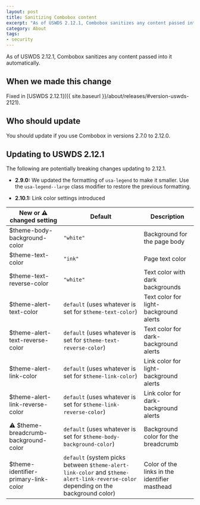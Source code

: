 ```yaml
---
layout: post
title: Sanitizing Combobox content
excerpt: "As of USWDS 2.12.1, Combobox sanitizes any content passed into it automatically."
category: About
tags:
- security
---
```


As of USWDS 2.12.1, Combobox sanitizes any content passed into it automatically.

## When we made this change
Fixed in [USWDS 2.12.1]({{ site.baseurl }}/about/releases/#version-uswds-2121).

## Who should update
You should update if you use Combobox in versions 2.7.0 to 2.12.0.

## Updating to USWDS 2.12.1

The following are potentially breaking changes updating to 2.12.1.

- **2.9.0:** We updated the formatting of `usa-legend` to make it smaller. Use the `usa-legend--large` class modifier to restore the previous formatting.

- **2.10.1:** Link color settings introduced

New or ⚠️ changed setting             | Default                                                                                                                           | Description
--------------------------------------|------------------------------------------------------------------------------------------------------------------------------------|----------------------------------------------
$theme-body-background-color          | `"white"`                                                                                                                          | Background for the page body
$theme-text-color                     | `"ink"`                                                                                                                            | Page text color
$theme-text-reverse-color             | `"white"`                                                                                                                          | Text color with dark backgrounds
$theme-alert-text-color               | `default` (uses whatever is set for `$theme-text-color`)                                                                           | Text color for light-background alerts
$theme-alert-text-reverse-color       | `default` (uses whatever is set for `$theme-text-reverse-color`)                                                                   | Text color for dark-background alerts
$theme-alert-link-color               | `default` (uses whatever is set for `$theme-link-color`)                                                                           | Link color for light-background alerts
$theme-alert-link-reverse-color       | `default` (uses whatever is set for `$theme-link-reverse-color`)                                                                   | Link color for dark-background alerts
⚠️ $theme-breadcrumb-background-color | `default` (uses whatever is set for `$theme-body-background-color`)                                                               | Background color for the breadcrumb
$theme-identifier-primary-link-color  | `default` (system picks between `$theme-alert-link-color` and `$theme-alert-link-reverse-color` depending on the background color) | Color of the links in the identifier masthead
